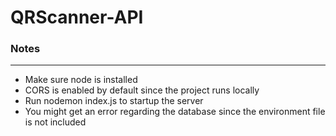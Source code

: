 # QRScanner-API
<h3>Notes</h3><hr/>
<ul>
<li>Make sure node is installed</li>
<li>CORS is enabled by default since the project runs locally</li>
<li>Run nodemon index.js to startup the server</li>
<li>You might get an error regarding the database since the environment file is not included</li>
</ul>
